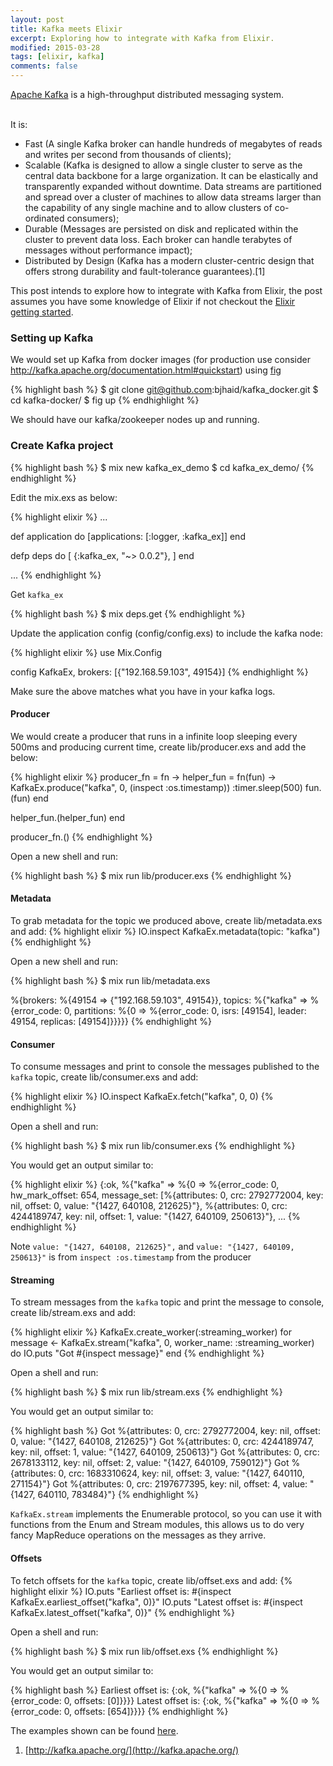 ```yaml
---
layout: post
title: Kafka meets Elixir
excerpt: Exploring how to integrate with Kafka from Elixir.
modified: 2015-03-28
tags: [elixir, kafka]
comments: false
---
```


[Apache Kafka](http://kafka.apache.org/) is a high-throughput distributed messaging system.  

&nbsp;  
It is:  

- Fast (A single Kafka broker can handle hundreds of megabytes of reads and writes per second from thousands of clients);
- Scalable (Kafka is designed to allow a single cluster to serve as the central data backbone for a large organization. It can be elastically and transparently expanded without downtime. Data streams are partitioned and spread over a cluster of machines to allow data streams larger than the capability of any single machine and to allow clusters of co-ordinated consumers);
- Durable (Messages are persisted on disk and replicated within the cluster to prevent data loss. Each broker can handle terabytes of messages without performance impact);
- Distributed by Design (Kafka has a modern cluster-centric design that offers strong durability and fault-tolerance guarantees).[1]

This post intends to explore how to integrate with Kafka from Elixir, the post assumes you have some knowledge of Elixir if not checkout the [Elixir getting started](http://elixir-lang.org/getting-started/introduction.html).

### Setting up Kafka
We would set up Kafka from docker images (for production use consider http://kafka.apache.org/documentation.html#quickstart) using [fig](http://www.fig.sh/install.html)

{% highlight bash %}
$ git clone git@github.com:bjhaid/kafka_docker.git
$ cd kafka-docker/
$ fig up
{% endhighlight %}

We should have our kafka/zookeeper nodes up and running.

### Create Kafka project

{% highlight bash %}
$ mix new kafka_ex_demo
$ cd kafka_ex_demo/
{% endhighlight %}

Edit the mix.exs as below:

{% highlight elixir %}
...

 def application do
   [applications: [:logger, :kafka_ex]]
 end

 defp deps do
   [
     {:kafka_ex, "~> 0.0.2"},
   ]
 end

...
{% endhighlight %}

Get `kafka_ex`

{% highlight bash %}
$ mix deps.get
{% endhighlight %}

Update the application config (config/config.exs) to include the kafka node:

{% highlight elixir %}
use Mix.Config

config KafkaEx,
  brokers: [{"192.168.59.103", 49154}]
{% endhighlight %}

Make sure the above matches what you have in your kafka logs.

#### Producer

We would create a producer that runs in a infinite loop sleeping every 500ms and producing current time, create lib/producer.exs and add the below:

{% highlight elixir %}
producer_fn = fn ->
  helper_fun = fn(fun) ->
    KafkaEx.produce("kafka", 0, (inspect :os.timestamp))
    :timer.sleep(500)
    fun.(fun)
  end

  helper_fun.(helper_fun)
end

producer_fn.()
{% endhighlight %}

Open a new shell and run:

{% highlight bash %}
$ mix run lib/producer.exs
{% endhighlight %}

#### Metadata

To grab metadata for the topic we produced above, create lib/metadata.exs and add:
{% highlight elixir %}
IO.inspect KafkaEx.metadata(topic: "kafka")
{% endhighlight %}

Open a new shell and run:

{% highlight bash %}
$ mix run lib/metadata.exs

%{brokers: %{49154 => {"192.168.59.103", 49154}},
  topics: %{"kafka" => %{error_code: 0,
      partitions: %{0 => %{error_code: 0, isrs: [49154], leader: 49154,
          replicas: [49154]}}}}}
{% endhighlight %}

#### Consumer

To consume messages and print to console the messages published to the `kafka` topic, create lib/consumer.exs and add:

{% highlight elixir %}
IO.inspect KafkaEx.fetch("kafka", 0, 0)
{% endhighlight %}

Open a shell and run:

{% highlight bash %}
$ mix run lib/consumer.exs
{% endhighlight %}

You would get an output similar to:

{% highlight elixir %}
{:ok,
 %{"kafka" => %{0 => %{error_code: 0, hw_mark_offset: 654,
       message_set: [%{attributes: 0, crc: 2792772004, key: nil, offset: 0,
          value: "{1427, 640108, 212625}"},
        %{attributes: 0, crc: 4244189747, key: nil, offset: 1,
          value: "{1427, 640109, 250613}"},
...
{% endhighlight %}

Note `value: "{1427, 640108, 212625}",` and `value: "{1427, 640109, 250613}"` is from `inspect :os.timestamp` from the producer

#### Streaming

To stream messages from the `kafka` topic and print the message to console, create lib/stream.exs and add:

{% highlight elixir %}
KafkaEx.create_worker(:streaming_worker)
for message <- KafkaEx.stream("kafka", 0, worker_name: :streaming_worker) do
  IO.puts "Got #{inspect message}"
end
{% endhighlight %}

Open a shell and run:

{% highlight bash %}
$ mix run lib/stream.exs
{% endhighlight %}

You would get an output similar to:

{% highlight bash %}
Got %{attributes: 0, crc: 2792772004, key: nil, offset: 0, value: "{1427, 640108, 212625}"}
Got %{attributes: 0, crc: 4244189747, key: nil, offset: 1, value: "{1427, 640109, 250613}"}
Got %{attributes: 0, crc: 2678133112, key: nil, offset: 2, value: "{1427, 640109, 759012}"}
Got %{attributes: 0, crc: 1683310624, key: nil, offset: 3, value: "{1427, 640110, 271154}"}
Got %{attributes: 0, crc: 2197677395, key: nil, offset: 4, value: "{1427, 640110, 783484}"}
{% endhighlight %}

`KafkaEx.stream` implements the Enumerable protocol, so you can use it with functions from the Enum and Stream modules, this allows us to do very fancy MapReduce operations on the messages as they arrive.

#### Offsets

To fetch offsets for the `kafka` topic, create lib/offset.exs and add:
{% highlight elixir %}
IO.puts "Earliest offset is: #{inspect KafkaEx.earliest_offset("kafka", 0)}"
IO.puts "Latest offset is: #{inspect KafkaEx.latest_offset("kafka", 0)}"
{% endhighlight %}

Open a shell and run:

{% highlight bash %}
$ mix run lib/offset.exs
{% endhighlight %}

You would get an output similar to:

{% highlight bash %}
Earliest offset is: {:ok, %{"kafka" => %{0 => %{error_code: 0, offsets: [0]}}}}
Latest offset is: {:ok, %{"kafka" => %{0 => %{error_code: 0, offsets: [654]}}}}
{% endhighlight %}

The examples shown can be found [here](https://github.com/bjhaid/kafka_ex_demo).

1. [http://kafka.apache.org/](http://kafka.apache.org/)

